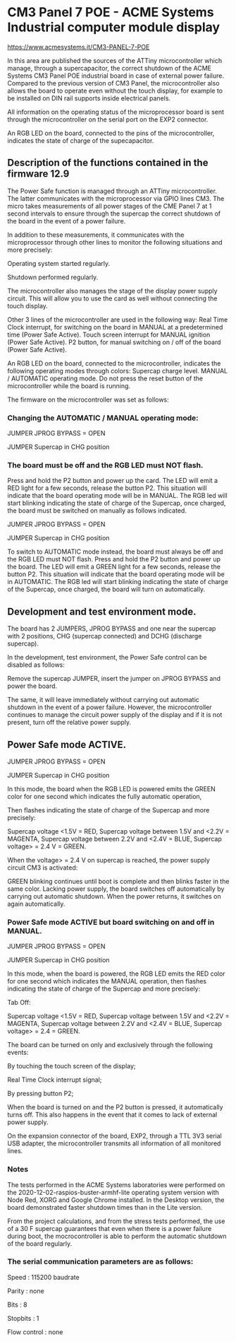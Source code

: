 # CM3 Panel 7 POE - ACME Systems Industrial computer module display

https://www.acmesystems.it/CM3-PANEL-7-POE

In this area are published the sources of the ATTiny microcontroller which manage, through a supercapacitor, the correct shutdown of the ACME Systems CM3 Panel POE industrial board in case of external power failure. 
Compared to the previous version of CM3 Panel, the microcontroller also allows the board to operate even without the touch display, for example to be installed on DIN rail supports inside electrical panels.

All information on the operating status of the microprocessor board is sent through the microcontroller on the serial port on the EXP2 connector.

An RGB LED on the board, connected to the pins of the microcontroller, indicates the state of charge of the supecapacitor.

## Description of the functions contained in the firmware 12.9

The Power Safe function is managed through an ATTiny microcontroller. The latter communicates with the microprocessor via GPIO lines CM3. The micro takes measurements of all power stages of the CME Panel 7 at 1 second intervals to ensure through the supercap the correct shutdown of the board in the event of a power failure.

In addition to these measurements, it communicates with the microprocessor through other lines to monitor the following situations and more precisely:

Operating system started regularly.

Shutdown performed regularly.

The microcontroller also manages the stage of the display power supply circuit. This will allow you to use the card as well without connecting the touch display.

Other 3 lines of the microcontroller are used in the following way:
Real Time Clock interrupt, for switching on the board in MANUAL at a predetermined time (Power Safe Active).
Touch screen interrupt for MANUAL ignition (Power Safe Active).
P2 button, for manual switching on / off of the board (Power Safe Active).

An RGB LED on the board, connected to the microcontroller, indicates the following operating modes through colors:
Supercap charge level.
MANUAL / AUTOMATIC operating mode.
Do not press the reset button of the microcontroller while the board is running.

The firmware on the microcontroller was set as follows:

### Changing the AUTOMATIC / MANUAL operating mode:

JUMPER JPROG BYPASS = OPEN

JUMPER Supercap in CHG position

### The board must be off and the RGB LED must NOT flash.
Press and hold the P2 button and power up the card. The LED will emit a RED light for a few seconds, release the button P2. This situation will indicate that the board operating mode will be in MANUAL. The RGB led will start blinking indicating the state of charge of the Supercap, once charged, the board must be switched on manually as follows indicated.

JUMPER JPROG BYPASS = OPEN

JUMPER Supercap in CHG position

To switch to AUTOMATIC mode instead, the board must always be off and the RGB LED must NOT flash.
Press and hold the P2 button and power up the board. The LED will emit a GREEN light for a few seconds, release the button
P2. This situation will indicate that the board operating mode will be in AUTOMATIC. The RGB led will start blinking
indicating the state of charge of the Supercap, once charged, the board will turn on automatically.


## Development and test environment mode.


The board has 2 JUMPERS, JPROG BYPASS and one near the supercap with 2 positions, CHG (supercap connected) and DCHG (discharge supercap).

In the development, test environment, the Power Safe control can be disabled as follows:

Remove the supercap JUMPER, insert the jumper on JPROG BYPASS and power the board.

The same, it will leave immediately without carrying out automatic shutdown in the event of a power failure. However, the microcontroller continues to manage the circuit power supply of the display and if it is not present, turn off the relative power supply.

## Power Safe mode ACTIVE.

JUMPER JPROG BYPASS = OPEN

JUMPER Supercap in CHG position

In this mode, the board when the RGB LED is powered emits the GREEN color for one second which indicates the fully automatic operation, 

Then flashes indicating the state of charge of the Supercap and more precisely:

Supercap voltage <1.5V = RED, Supercap voltage between 1.5V and <2.2V = MAGENTA, Supercap voltage between 2.2V and <2.4V = BLUE, Supercap voltage> = 2.4 V = GREEN.

When the voltage> = 2.4 V on supercap is reached, the power supply circuit CM3 is activated:

GREEN blinking continues until boot is complete and then blinks faster in the same color. 
Lacking power supply, the board switches off automatically by carrying out automatic shutdown. When the power returns, it switches on again
automatically.

### Power Safe mode ACTIVE but board switching on and off in MANUAL.

JUMPER JPROG BYPASS = OPEN

JUMPER Supercap in CHG position

In this mode, when the board is powered, the RGB LED emits the RED color for one second which indicates the MANUAL operation, then flashes indicating the state of charge of the Supercap and more precisely:

Tab Off:

Supercap voltage <1.5V = RED, Supercap voltage between 1.5V and <2.2V = MAGENTA, Supercap voltage between 2.2V and <2.4V = BLUE, Supercap voltage> = 2.4 = GREEN.

The board can be turned on only and exclusively through the following events:

By touching the touch screen of the display;

Real Time Clock interrupt signal;

By pressing button P2;

When the board is turned on and the P2 button is pressed, it automatically turns off. This also happens in the event that it comes to lack of external power supply.

On the expansion connector of the board, EXP2, through a TTL 3V3 serial USB adapter, the microcontroller transmits all
information of all monitored lines.

### Notes

The tests performed in the ACME Systems laboratories were performed on the 2020-12-02-raspios-buster-armhf-lite operating system version with Node Red, XORG and Google Chrome installed. In the Desktop version, the board demonstrated faster shutdown times than in the Lite version.

From the project calculations, and from the stress tests performed, the use of a 30 F supercap guarantees that even when there is a power failure during boot, the mocrocontroller is able to perform the automatic shutdown of the board regularly.

### The serial communication parameters are as follows:
Speed           : 115200 baudrate

Parity          : none

Bits            : 8

Stopbits        : 1

Flow control    : none


